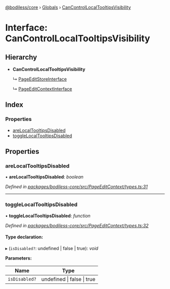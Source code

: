 [@bodiless/core](../README.md) › [Globals](../globals.md) › [CanControlLocalTooltipsVisibility](cancontrollocaltooltipsvisibility.md)

# Interface: CanControlLocalTooltipsVisibility

## Hierarchy

* **CanControlLocalTooltipsVisibility**

  ↳ [PageEditStoreInterface](pageeditstoreinterface.md)

  ↳ [PageEditContextInterface](pageeditcontextinterface.md)

## Index

### Properties

* [areLocalTooltipsDisabled](cancontrollocaltooltipsvisibility.md#arelocaltooltipsdisabled)
* [toggleLocalTooltipsDisabled](cancontrollocaltooltipsvisibility.md#togglelocaltooltipsdisabled)

## Properties

###  areLocalTooltipsDisabled

• **areLocalTooltipsDisabled**: *boolean*

*Defined in [packages/bodiless-core/src/PageEditContext/types.ts:31](https://github.com/johnsonandjohnson/Bodiless-JS/blob/37f64a26/packages/bodiless-core/src/PageEditContext/types.ts#L31)*

___

###  toggleLocalTooltipsDisabled

• **toggleLocalTooltipsDisabled**: *function*

*Defined in [packages/bodiless-core/src/PageEditContext/types.ts:32](https://github.com/johnsonandjohnson/Bodiless-JS/blob/37f64a26/packages/bodiless-core/src/PageEditContext/types.ts#L32)*

#### Type declaration:

▸ (`isDisabled?`: undefined | false | true): *void*

**Parameters:**

Name | Type |
------ | ------ |
`isDisabled?` | undefined &#124; false &#124; true |
